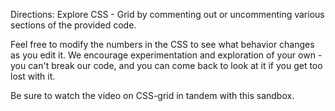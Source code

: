 Directions: Explore CSS - Grid by commenting out or uncommenting various sections of the provided code. 

Feel free to modify the numbers in the CSS to see what behavior changes as you edit it. We encourage experimentation and exploration of your own - you can't
break our code, and you can come back to look at it if you get too lost with it.

Be sure to watch the video on CSS-grid in tandem with this sandbox.

